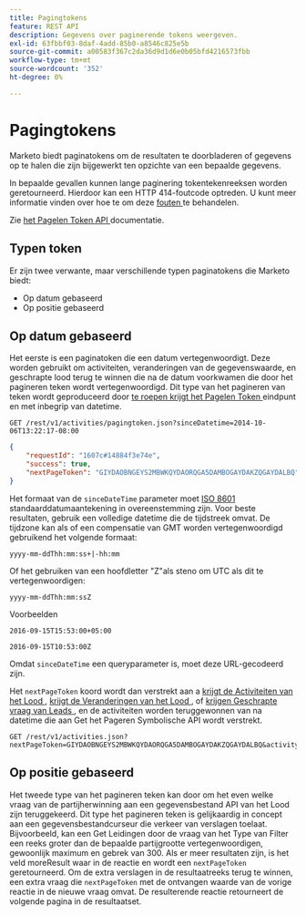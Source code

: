 ```yaml
---
title: Pagingtokens
feature: REST API
description: Gegevens over paginerende tokens weergeven.
exl-id: 63fbbf03-8daf-4add-85b0-a8546c825e5b
source-git-commit: a00583f367c2da36d9d1d6e0b05bfd4216573fbb
workflow-type: tm+mt
source-wordcount: '352'
ht-degree: 0%

---
```


# Pagingtokens

Marketo biedt paginatokens om de resultaten te doorbladeren of gegevens op te halen die zijn bijgewerkt ten opzichte van een bepaalde gegevens.

In bepaalde gevallen kunnen lange paginering tokentekenreeksen worden geretourneerd. Hierdoor kan een HTTP 414-foutcode optreden. U kunt meer informatie vinden over hoe te om deze [ fouten ](error-codes.md) te behandelen.

Zie [ het Pagelen Token API ](https://developer.adobe.com/marketo-apis/api/mapi/#tag/Activities/operation/getActivitiesPagingTokenUsingGET) documentatie.

## Typen token

Er zijn twee verwante, maar verschillende typen paginatokens die Marketo biedt:

- Op datum gebaseerd
- Op positie gebaseerd

## Op datum gebaseerd

Het eerste is een paginatoken die een datum vertegenwoordigt. Deze worden gebruikt om activiteiten, veranderingen van de gegevenswaarde, en geschrapte lood terug te winnen die na de datum voorkwamen die door het pagineren teken wordt vertegenwoordigd. Dit type van het pagineren van teken wordt geproduceerd door [ te roepen krijgt het Pagelen Token ](https://developer.adobe.com/marketo-apis/api/mapi/#tag/Activities/operation/getActivitiesPagingTokenUsingGET) eindpunt en met inbegrip van datetime.

```
GET /rest/v1/activities/pagingtoken.json?sinceDatetime=2014-10-06T13:22:17-08:00
```

```json
{
    "requestId": "1607c#14884f3e74e",
    "success": true,
    "nextPageToken": "GIYDAOBNGEYS2MBWKQYDAORQGA5DAMBOGAYDAKZQGAYDALBQ"
}
```

Het formaat van de `sinceDateTime` parameter moet [ ISO 8601 ](https://en.wikipedia.org/wiki/ISO_8601) standaarddatumaantekening in overeenstemming zijn. Voor beste resultaten, gebruik een volledige datetime die de tijdstreek omvat. De tijdzone kan als of een compensatie van GMT worden vertegenwoordigd gebruikend het volgende formaat:

`yyyy-mm-ddThh:mm:ss+|-hh:mm`

Of het gebruiken van een hoofdletter &quot;Z&quot;als steno om UTC als dit te vertegenwoordigen:

`yyyy-mm-ddThh:mm:ssZ`

Voorbeelden

`2016-09-15T15:53:00+05:00`

`2016-09-15T10:53:00Z`

Omdat `sinceDateTime` een queryparameter is, moet deze URL-gecodeerd zijn.

Het `nextPageToken` koord wordt dan verstrekt aan a [ krijgt de Activiteiten van het Lood ](https://developer.adobe.com/marketo-apis/api/mapi/#tag/Activities/operation/getLeadActivitiesUsingGET), [ krijgt de Veranderingen van het Lood ](https://developer.adobe.com/marketo-apis/api/mapi/#tag/Activities/operation/getLeadChangesUsingGET), of [ krijgen Geschrapte vraag van Leads ](https://developer.adobe.com/marketo-apis/api/mapi/#tag/Activities/operation/getDeletedLeadsUsingGET), en de activiteiten worden teruggewonnen van na datetime die aan Get het Pageren Symbolische API wordt verstrekt.

```
GET /rest/v1/activities.json?nextPageToken=GIYDAOBNGEYS2MBWKQYDAORQGA5DAMBOGAYDAKZQGAYDALBQ&activityTypeIds=1&activityTypeIds=12
```

## Op positie gebaseerd

Het tweede type van het pagineren teken kan door om het even welke vraag van de partijherwinning aan een gegevensbestand API van het Lood zijn teruggekeerd. Dit type het pagineren teken is gelijkaardig in concept aan een gegevensbestandcurseur die verkeer van verslagen toelaat. Bijvoorbeeld, kan een Get Leidingen door de vraag van het Type van Filter een reeks groter dan de bepaalde partijgrootte vertegenwoordigen, gewoonlijk maximum en gebrek van 300. Als er meer resultaten zijn, is het veld moreResult waar in de reactie en wordt een `nextPageToken` geretourneerd. Om de extra verslagen in de resultaatreeks terug te winnen, een extra vraag die `nextPageToken` met de ontvangen waarde van de vorige reactie in de nieuwe vraag omvat. De resulterende reactie retourneert de volgende pagina in de resultaatset.
